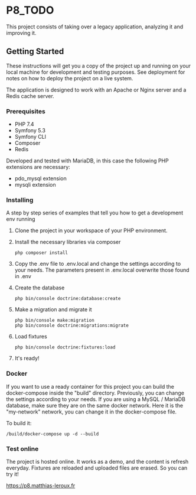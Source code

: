 # P8_TODO

This project consists of taking over a legacy application, analyzing it and improving it.

## Getting Started

These instructions will get you a copy of the project up and running on your local machine for development and testing purposes. See deployment for notes on how to deploy the project on a live system.

The application is designed to work with an Apache or Nginx server and a Redis cache server.

### Prerequisites

-  PHP 7.4
-  Symfony 5.3
-  Symfony CLI
-  Composer
-  Redis

Developed and tested with MariaDB, in this case the following PHP extensions are necessary:

-  pdo_mysql extension
-  mysqli extension

### Installing

A step by step series of examples that tell you how to get a development env running

1) Clone the project in your workspace of your PHP environment.

2) Install the necessary libraries via composer
   ```
   php composer install
   ```

3) Copy the .env file to .env.local and change the settings according to your needs. The parameters present in .env.local overwrite those found in .env

4) Create the database
   ```
   php bin/console doctrine:database:create
   ```

5) Make a migration and migrate it
   ```
   php bin/console make:migration
   php bin/console doctrine:migrations:migrate
   ```

6) Load fixtures
   ```
   php bin/console doctrine:fixtures:load
   ```
   
9) It's ready!

### Docker

If you want to use a ready container for this project you can build the docker-compose inside the "build" directory. Previously, you can
change the settings according to your needs.
If you are using a MySQL / MariaDB database, make sure they are on the same docker network. Here it is the "my-network" network, you can change it in the docker-compose file.

To build it:
   ```
   /build/docker-compose up -d --build
   ```
### Test online

The project is hosted online. It works as a demo, and the content is refresh everyday. Fixtures are reloaded and uploaded files are erased.
So you can try it!

https://p8.matthias-leroux.fr


